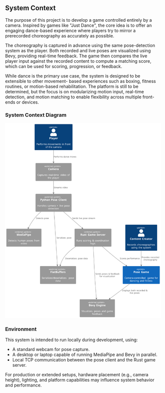 ## System Context

The purpose of this project is to develop a game controlled entirely by a camera. Inspired by 
games like "Just Dance", the core idea is to offer an engaging dance-based experience where 
players try to mirror a prerecorded choreography as accurately as possible.

The choreography is captured in advance using the same pose-detection system as the player. Both 
recorded and live poses are visualized using Bevy, providing real-time feedback. The game then 
compares the live player input against the recorded content to compute a matching score, which 
can be used for scoring, progression, or feedback.

While dance is the primary use case, the system is designed to be extensible to other movement-
based experiences such as boxing, fitness routines, or motion-based rehabilitation. The platform 
is still to be determined, but the focus is on modularizing motion input, real-time detection, 
and motion matching to enable flexibility across multiple front-ends or devices.

### System Context Diagram
![System Context](diagrams/context.svg)

### Environment

This system is intended to run locally during development, using:

- A standard webcam for pose capture.
- A desktop or laptop capable of running MediaPipe and Bevy in parallel.
- Local TCP communication between the pose client and the Rust game server.

For production or extended setups, hardware placement (e.g., camera height), lighting, and 
platform capabilities may influence system behavior and performance.

